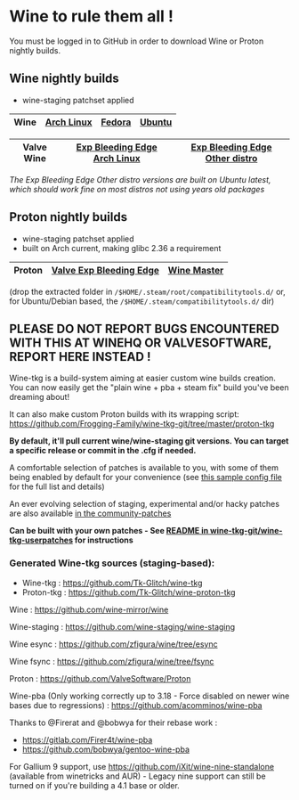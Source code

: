 # Wine to rule them all !

You must be logged in to GitHub in order to download Wine or Proton nightly builds.

## Wine nightly builds

- wine-staging patchset applied

Wine | [Arch Linux](https://github.com/Frogging-Family/wine-tkg-git/actions/workflows/wine-arch.yml) | [Fedora](https://github.com/Frogging-Family/wine-tkg-git/actions/workflows/wine-fedora.yml) | [Ubuntu](https://github.com/Frogging-Family/wine-tkg-git/actions/workflows/wine-ubuntu.yml) |
-------------|--------|--------|-------|

Valve Wine | [Exp Bleeding Edge Arch Linux](https://github.com/Frogging-Family/wine-tkg-git/actions/workflows/wine-valvexbe-pacman.yml) | [Exp Bleeding Edge Other distro](https://github.com/Frogging-Family/wine-tkg-git/actions/workflows/wine-valvexbe.yml) |
-------------|--------|--------|

*The Exp Bleeding Edge Other distro versions are built on Ubuntu latest, which should work fine on most distros not using years old packages*

## Proton nightly builds

- wine-staging patchset applied
- built on Arch current, making glibc 2.36 a requirement

Proton | [Valve Exp Bleeding Edge](https://github.com/Frogging-Family/wine-tkg-git/actions/workflows/proton-valvexbe-arch-nopackage.yml) | [Wine Master](https://github.com/Frogging-Family/wine-tkg-git/actions/workflows/proton-arch-nopackage.yml) |
-------------|--------|--------|

(drop the extracted folder in `/$HOME/.steam/root/compatibilitytools.d/` or, for Ubuntu/Debian based, the `/$HOME/.steam/compatibilitytools.d/` dir)

## PLEASE DO NOT REPORT BUGS ENCOUNTERED WITH THIS AT WINEHQ OR VALVESOFTWARE, REPORT HERE INSTEAD !

Wine-tkg is a build-system aiming at easier custom wine builds creation. You can now easily get the "plain wine + pba + steam fix" build you've been dreaming about!

It can also make custom Proton builds with its wrapping script: https://github.com/Frogging-Family/wine-tkg-git/tree/master/proton-tkg

**By default, it'll pull current wine/wine-staging git versions. You can target a specific release or commit in the .cfg if needed.**

A comfortable selection of patches is available to you, with some of them being enabled by default for your convenience (see [this sample config file](https://github.com/Frogging-Family/wine-tkg-git/blob/master/wine-tkg-git/wine-tkg-profiles/sample-external-config.cfg) for the full list and details)

An ever evolving selection of staging, experimental and/or hacky patches are also available [in the community-patches](https://github.com/Frogging-Family/community-patches/tree/master/wine-tkg-git)

**Can be built with your own patches - See [README in wine-tkg-git/wine-tkg-userpatches](https://github.com/Frogging-Family/wine-tkg-git/blob/master/wine-tkg-git/wine-tkg-userpatches/README.md) for instructions**

### Generated Wine-tkg sources (staging-based):
 - Wine-tkg : https://github.com/Tk-Glitch/wine-tkg
 - Proton-tkg : https://github.com/Tk-Glitch/wine-proton-tkg

Wine : https://github.com/wine-mirror/wine

Wine-staging : https://github.com/wine-staging/wine-staging

Wine esync : https://github.com/zfigura/wine/tree/esync

Wine fsync : https://github.com/zfigura/wine/tree/fsync

Proton : https://github.com/ValveSoftware/Proton

Wine-pba (Only working correctly up to 3.18 - Force disabled on newer wine bases due to regressions) : https://github.com/acomminos/wine-pba

Thanks to @Firerat and @bobwya for their rebase work :
- https://gitlab.com/Firer4t/wine-pba
- https://github.com/bobwya/gentoo-wine-pba

For Gallium 9 support, use https://github.com/iXit/wine-nine-standalone (available from winetricks and AUR) - Legacy nine support can still be turned on if you're building a 4.1 base or older.
